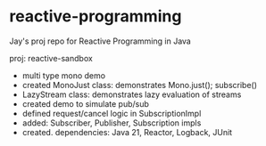 # reactive-programming
Jay's proj repo for Reactive Programming in Java

proj: reactive-sandbox
- multi type mono demo
- created MonoJust class: demonstrates Mono.just(); subscribe()
- LazyStream class: demonstrates lazy evaluation of streams
- created demo to simulate pub/sub
- defined request/cancel logic in SubscriptionImpl
- added: Subscriber, Publisher, Subscription impls
- created. dependencies: Java 21, Reactor, Logback, JUnit
